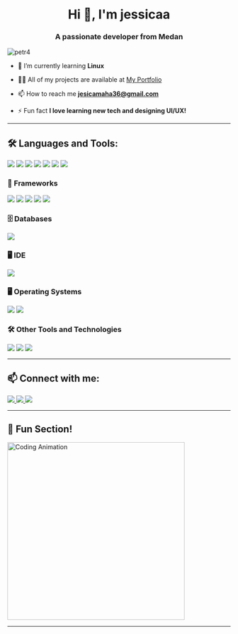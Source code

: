 <h1 align="center">Hi 👋, I'm jessicaa</h1>
<h3 align="center">A passionate developer from Medan</h3>

<p align="left"> <img src="https://komarev.com/ghpvc/?username=petr4&label=Profile%20views&color=0e75b6&style=flat" alt="petr4" /> </p>

- 🌱 I’m currently learning **Linux**

- 👨‍💻 All of my projects are available at [My Portfolio](https://github.com/jessicaaa)

- 📫 How to reach me **jesicamaha36@gmail.com**

- ⚡ Fun fact **I love learning new tech and designing UI/UX!**

---

## 🛠️ Languages and Tools:
<p align="left">
  <img src="https://img.shields.io/badge/HTML5-E34F26?style=for-the-badge&logo=html5&logoColor=white"/>
  <img src="https://img.shields.io/badge/CSS3-1572B6?style=for-the-badge&logo=css3&logoColor=white"/>
  <img src="https://img.shields.io/badge/JAVASCRIPT-F7DF1E?style=for-the-badge&logo=javascript&logoColor=black"/>
  <img src="https://img.shields.io/badge/JAVA-007396?style=for-the-badge&logo=java&logoColor=white"/>
  <img src="https://img.shields.io/badge/C%2B%2B-00599C?style=for-the-badge&logo=c%2B%2B&logoColor=white"/>
  <img src="https://img.shields.io/badge/C-00599C?style=for-the-badge&logo=c&logoColor=white"/>
  <img src="https://img.shields.io/badge/PHP-777BB4?style=for-the-badge&logo=php&logoColor=white"/>
</p>

### 🔨 Frameworks
<p align="left">
  <img src="https://img.shields.io/badge/NODE.JS-339933?style=for-the-badge&logo=nodedotjs&logoColor=white"/>
  <img src="https://img.shields.io/badge/REACT-61DAFB?style=for-the-badge&logo=react&logoColor=black"/>
  <img src="https://img.shields.io/badge/LARAVEL-FF2D20?style=for-the-badge&logo=laravel&logoColor=white"/>
  <img src="https://img.shields.io/badge/BOOTSTRAP-7952B3?style=for-the-badge&logo=bootstrap&logoColor=white"/>
  <img src="https://img.shields.io/badge/TAILWINDCSS-06B6D4?style=for-the-badge&logo=tailwindcss&logoColor=white"/>
</p>

### 🗄️ Databases
<p align="left">
  <img src="https://img.shields.io/badge/MYSQL-4479A1?style=for-the-badge&logo=mysql&logoColor=white"/>
</p>

### 🖥️ IDE
<p align="left">
  <img src="https://img.shields.io/badge/VISUAL%20STUDIO%20CODE-007ACC?style=for-the-badge&logo=visualstudiocode&logoColor=white"/>
</p>

### 🖥️ Operating Systems
<p align="left">
  <img src="https://img.shields.io/badge/UBUNTU-E95420?style=for-the-badge&logo=ubuntu&logoColor=white"/>
  <img src="https://img.shields.io/badge/WINDOWS-0078D6?style=for-the-badge&logo=windows&logoColor=white"/>
</p>

### 🛠️ Other Tools and Technologies
<p align="left">
  <img src="https://img.shields.io/badge/GIT-F05032?style=for-the-badge&logo=git&logoColor=white"/>
  <img src="https://img.shields.io/badge/XAMPP-FB7A24?style=for-the-badge&logo=xampp&logoColor=white"/>
  <img src="https://img.shields.io/badge/FIGMA-F24E1E?style=for-the-badge&logo=figma&logoColor=white"/>
</p>

---

## 📫 Connect with me:
<p align="left">
  <a href="https://linkedin.com/in/jesica-eldamaris-maha" target="blank">
    <img src="https://img.shields.io/badge/LINKEDIN-0A66C2?style=for-the-badge&logo=linkedin&logoColor=white"/>
  </a>
  <a href="https://instagram.com/jesicaa_el" target="blank">
    <img src="https://img.shields.io/badge/INSTAGRAM-E4405F?style=for-the-badge&logo=instagram&logoColor=white"/>
  </a>
  <a href="mailto:jesicamaha36@gmail.com">
    <img src="https://img.shields.io/badge/GMAIL-D14836?style=for-the-badge&logo=gmail&logoColor=white"/>
  </a>
</p>

---

## 🎨 Fun Section!
<img src="https://media.giphy.com/media/qgQUggAC3Pfv687qPC/giphy.gif" width="400" alt="Coding Animation"/>

---


